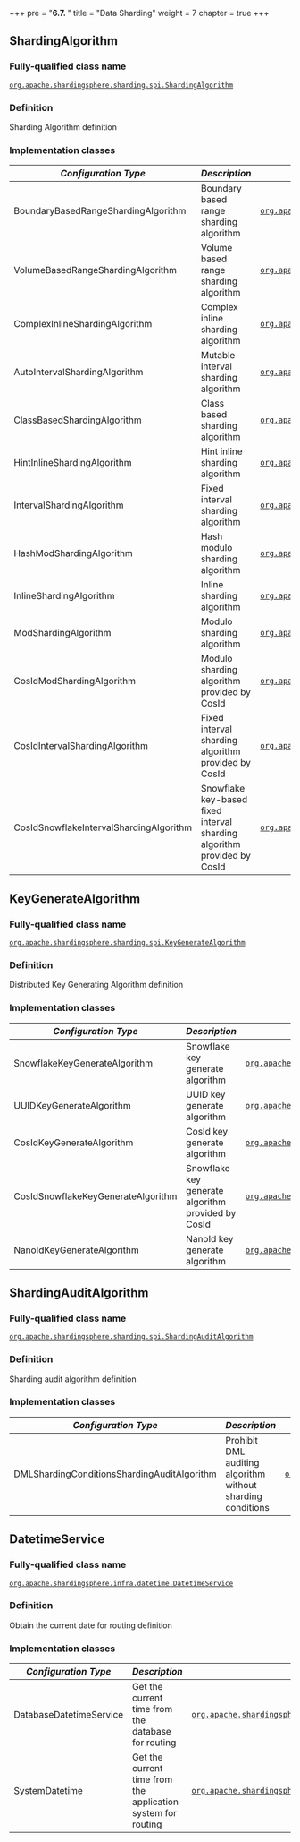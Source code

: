 +++
pre = "<b>6.7. </b>"
title = "Data Sharding"
weight = 7
chapter = true
+++

## ShardingAlgorithm

### Fully-qualified class name

[`org.apache.shardingsphere.sharding.spi.ShardingAlgorithm`](https://github.com/apache/shardingsphere/blob/master/shardingsphere-features/shardingsphere-sharding/shardingsphere-sharding-api/src/main/java/org/apache/shardingsphere/sharding/spi/ShardingAlgorithm.java)

### Definition

Sharding Algorithm definition

### Implementation classes

| *Configuration Type* | *Description*                             | *Fully-qualified class name* |
| -------------------- | ----------------------------------------- | ---------------------------- |
| BoundaryBasedRangeShardingAlgorithm     | Boundary based range sharding algorithm                                 | [`org.apache.shardingsphere.sharding.algorithm.sharding.range.BoundaryBasedRangeShardingAlgorithm`](https://github.com/apache/shardingsphere/blob/master/shardingsphere-features/shardingsphere-sharding/shardingsphere-sharding-core/src/main/java/org/apache/shardingsphere/sharding/algorithm/sharding/range/BoundaryBasedRangeShardingAlgorithm.java) |
| VolumeBasedRangeShardingAlgorithm       | Volume based range sharding algorithm                                   | [`org.apache.shardingsphere.sharding.algorithm.sharding.range.VolumeBasedRangeShardingAlgorithm`](https://github.com/apache/shardingsphere/blob/master/shardingsphere-features/shardingsphere-sharding/shardingsphere-sharding-core/src/main/java/org/apache/shardingsphere/sharding/algorithm/sharding/range/VolumeBasedRangeShardingAlgorithm.java) |
| ComplexInlineShardingAlgorithm          | Complex inline sharding algorithm                                       | [`org.apache.shardingsphere.sharding.algorithm.sharding.complex.ComplexInlineShardingAlgorithm`](https://github.com/apache/shardingsphere/blob/master/shardingsphere-features/shardingsphere-sharding/shardingsphere-sharding-core/src/main/java/org/apache/shardingsphere/sharding/algorithm/sharding/complex/ComplexInlineShardingAlgorithm.java) |
| AutoIntervalShardingAlgorithm           | Mutable interval sharding algorithm                                     | [`org.apache.shardingsphere.sharding.algorithm.sharding.datetime.AutoIntervalShardingAlgorithm`](https://github.com/apache/shardingsphere/blob/master/shardingsphere-features/shardingsphere-sharding/shardingsphere-sharding-core/src/main/java/org/apache/shardingsphere/sharding/algorithm/sharding/datetime/AutoIntervalShardingAlgorithm.java) |
| ClassBasedShardingAlgorithm             | Class based sharding algorithm                                          | [`org.apache.shardingsphere.sharding.algorithm.sharding.classbased.ClassBasedShardingAlgorithm`](https://github.com/apache/shardingsphere/blob/master/shardingsphere-features/shardingsphere-sharding/shardingsphere-sharding-core/src/main/java/org/apache/shardingsphere/sharding/algorithm/sharding/classbased/ClassBasedShardingAlgorithm.java) |
| HintInlineShardingAlgorithm             | Hint inline sharding algorithm                                          | [`org.apache.shardingsphere.sharding.algorithm.sharding.hint.HintInlineShardingAlgorithm`](https://github.com/apache/shardingsphere/blob/master/shardingsphere-features/shardingsphere-sharding/shardingsphere-sharding-core/src/main/java/org/apache/shardingsphere/sharding/algorithm/sharding/hint/HintInlineShardingAlgorithm.java) |
| IntervalShardingAlgorithm               | Fixed interval sharding algorithm                                       | [`org.apache.shardingsphere.sharding.algorithm.sharding.datetime.IntervalShardingAlgorithm`](https://github.com/apache/shardingsphere/blob/master/shardingsphere-features/shardingsphere-sharding/shardingsphere-sharding-core/src/main/java/org/apache/shardingsphere/sharding/algorithm/sharding/datetime/IntervalShardingAlgorithm.java) |
| HashModShardingAlgorithm                | Hash modulo sharding algorithm                                          | [`org.apache.shardingsphere.sharding.algorithm.sharding.mod.HashModShardingAlgorithm`](https://github.com/apache/shardingsphere/blob/master/shardingsphere-features/shardingsphere-sharding/shardingsphere-sharding-core/src/main/java/org/apache/shardingsphere/sharding/algorithm/sharding/mod/HashModShardingAlgorithm.java) |
| InlineShardingAlgorithm                 | Inline sharding algorithm                                               | [`org.apache.shardingsphere.sharding.algorithm.sharding.inline.InlineShardingAlgorithm`](https://github.com/apache/shardingsphere/blob/master/shardingsphere-features/shardingsphere-sharding/shardingsphere-sharding-core/src/main/java/org/apache/shardingsphere/sharding/algorithm/sharding/inline/InlineShardingAlgorithm.java) |
| ModShardingAlgorithm                    | Modulo sharding algorithm                                               | [`org.apache.shardingsphere.sharding.algorithm.sharding.mod.ModShardingAlgorithm`](https://github.com/apache/shardingsphere/blob/master/shardingsphere-features/shardingsphere-sharding/shardingsphere-sharding-core/src/main/java/org/apache/shardingsphere/sharding/algorithm/sharding/mod/ModShardingAlgorithm.java) |
| CosIdModShardingAlgorithm               | Modulo sharding algorithm provided by CosId                             | [`org.apache.shardingsphere.sharding.cosid.algorithm.sharding.mod.CosIdModShardingAlgorithm`](https://github.com/apache/shardingsphere/blob/master/shardingsphere-features/shardingsphere-sharding/shardingsphere-sharding-plugin/shardingsphere-sharding-cosid/src/main/java/org/apache/shardingsphere/sharding/cosid/algorithm/sharding/mod/CosIdModShardingAlgorithm.java) |
| CosIdIntervalShardingAlgorithm          | Fixed interval sharding algorithm provided by CosId                     | [`org.apache.shardingsphere.sharding.cosid.algorithm.sharding.interval.CosIdIntervalShardingAlgorithm`](https://github.com/apache/shardingsphere/blob/master/shardingsphere-features/shardingsphere-sharding/shardingsphere-sharding-plugin/shardingsphere-sharding-cosid/src/main/java/org/apache/shardingsphere/sharding/cosid/algorithm/sharding/interval/CosIdIntervalShardingAlgorithm.java) |
| CosIdSnowflakeIntervalShardingAlgorithm | Snowflake key-based fixed interval sharding algorithm provided by CosId | [`org.apache.shardingsphere.sharding.cosid.algorithm.sharding.interval.CosIdSnowflakeIntervalShardingAlgorithm`](https://github.com/apache/shardingsphere/blob/master/shardingsphere-features/shardingsphere-sharding/shardingsphere-sharding-plugin/shardingsphere-sharding-cosid/src/main/java/org/apache/shardingsphere/sharding/cosid/algorithm/sharding/interval/CosIdSnowflakeIntervalShardingAlgorithm.java) |

## KeyGenerateAlgorithm

### Fully-qualified class name

[`org.apache.shardingsphere.sharding.spi.KeyGenerateAlgorithm`](https://github.com/apache/shardingsphere/blob/master/shardingsphere-features/shardingsphere-sharding/shardingsphere-sharding-api/src/main/java/org/apache/shardingsphere/sharding/spi/KeyGenerateAlgorithm.java)

### Definition

Distributed Key Generating Algorithm definition

### Implementation classes

| *Configuration Type* | *Description*                             | *Fully-qualified class name* |
| -------------------- | ----------------------------------------- | ---------------------------- |
| SnowflakeKeyGenerateAlgorithm      | Snowflake key generate algorithm                   | [`org.apache.shardingsphere.sharding.algorithm.keygen.SnowflakeKeyGenerateAlgorithm`](https://github.com/apache/shardingsphere/blob/master/shardingsphere-features/shardingsphere-sharding/shardingsphere-sharding-core/src/main/java/org/apache/shardingsphere/sharding/algorithm/keygen/SnowflakeKeyGenerateAlgorithm.java) |
| UUIDKeyGenerateAlgorithm           | UUID key generate algorithm                        | [`org.apache.shardingsphere.sharding.algorithm.keygen.UUIDKeyGenerateAlgorithm`](https://github.com/apache/shardingsphere/blob/master/shardingsphere-features/shardingsphere-sharding/shardingsphere-sharding-core/src/main/java/org/apache/shardingsphere/sharding/algorithm/keygen/UUIDKeyGenerateAlgorithm.java) |
| CosIdKeyGenerateAlgorithm          | CosId key generate algorithm                       | [`org.apache.shardingsphere.sharding.cosid.algorithm.keygen.CosIdKeyGenerateAlgorithm`](https://github.com/apache/shardingsphere/blob/master/shardingsphere-features/shardingsphere-sharding/shardingsphere-sharding-plugin/shardingsphere-sharding-cosid/src/main/java/org/apache/shardingsphere/sharding/cosid/algorithm/keygen/CosIdKeyGenerateAlgorithm.java) |
| CosIdSnowflakeKeyGenerateAlgorithm | Snowflake key generate algorithm provided by CosId | [`org.apache.shardingsphere.sharding.cosid.algorithm.keygen.CosIdSnowflakeKeyGenerateAlgorithm`](https://github.com/apache/shardingsphere/blob/master/shardingsphere-features/shardingsphere-sharding/shardingsphere-sharding-plugin/shardingsphere-sharding-cosid/src/main/java/org/apache/shardingsphere/sharding/cosid/algorithm/keygen/CosIdSnowflakeKeyGenerateAlgorithm.java) |
| NanoIdKeyGenerateAlgorithm         | NanoId key generate algorithm                      | [`org.apache.shardingsphere.sharding.nanoid.algorithm.keygen.NanoIdKeyGenerateAlgorithm`](https://github.com/apache/shardingsphere/blob/master/shardingsphere-features/shardingsphere-sharding/shardingsphere-sharding-plugin/shardingsphere-sharding-nanoid/src/main/java/org/apache/shardingsphere/sharding/nanoid/algorithm/keygen/NanoIdKeyGenerateAlgorithm.java) |

## ShardingAuditAlgorithm

### Fully-qualified class name

[`org.apache.shardingsphere.sharding.spi.ShardingAuditAlgorithm`](https://github.com/apache/shardingsphere/blob/master/shardingsphere-features/shardingsphere-sharding/shardingsphere-sharding-api/src/main/java/org/apache/shardingsphere/sharding/spi/ShardingAuditAlgorithm.java)

### Definition

Sharding audit algorithm definition

### Implementation classes

| *Configuration Type* | *Description*                             | *Fully-qualified class name* |
| -------------------- | ----------------------------------------- | ---------------------------- |
| DMLShardingConditionsShardingAuditAlgorithm      | Prohibit DML auditing algorithm without sharding conditions   | [`org.apache.shardingsphere.sharding.algorithm.audit.DMLShardingConditionsShardingAuditAlgorithm`](https://github.com/apache/shardingsphere/blob/master/shardingsphere-features/shardingsphere-sharding/shardingsphere-sharding-core/src/main/java/org/apache/shardingsphere/sharding/algorithm/audit/DMLShardingConditionsShardingAuditAlgorithm.java) |

## DatetimeService

### Fully-qualified class name

[`org.apache.shardingsphere.infra.datetime.DatetimeService`](https://github.com/apache/shardingsphere/blob/master/shardingsphere-infra/shardingsphere-infra-datetime/shardingsphere-infra-datetime-spi/src/main/java/org/apache/shardingsphere/infra/datetime/DatetimeService.java)

### Definition

Obtain the current date for routing definition

### Implementation classes

| *Configuration Type* | *Description*                             | *Fully-qualified class name* |
| -------------------- | ----------------------------------------- | ---------------------------- |
| DatabaseDatetimeService | Get the current time from the database for routing           | [`org.apache.shardingsphere.agent.metrics.prometheus.service.PrometheusPluginBootService`](https://github.com/apache/shardingsphere/blob/master/shardingsphere-infra/shardingsphere-infra-datetime/shardingsphere-infra-datetime-type/shardingsphere-database-datetime/src/main/java/org/apache/shardingsphere/datetime/database/DatabaseDatetimeService.java) |
| SystemDatetime          | Get the current time from the application system for routing | [`org.apache.shardingsphere.datetime.system.SystemDatetimeService`](https://github.com/apache/shardingsphere/blob/master/shardingsphere-infra/shardingsphere-infra-datetime/shardingsphere-infra-datetime-type/shardingsphere-system-datetime/src/main/java/org/apache/shardingsphere/datetime/system/SystemDatetimeService.java) |
